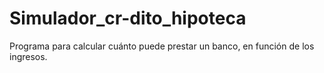 # Simulador_cr-dito_hipoteca
Programa para calcular cuánto puede prestar un banco, en función de los ingresos. 
